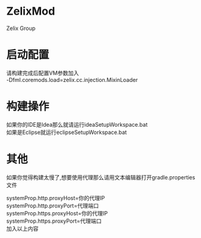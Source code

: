 # ZelixMod
Zelix Group

# 启动配置
请构建完成后配置VM参数加入<br/>
	-Dfml.coremods.load=zelix.cc.injection.MixinLoader

# 构建操作
如果你的IDE是Idea那么就请运行ideaSetupWorkspace.bat<br/>
如果是Eclipse就运行eclipseSetupWorkspace.bat

# 其他
如果你觉得构建太慢了,想要使用代理那么请用文本编辑器打开gradle.properties文件<br/>
<p>	</p>systemProp.http.proxyHost=你的代理IP<br/>
	systemProp.http.proxyPort=代理端口<br/>
	systemProp.https.proxyHost=你的代理IP<br/>
	systemProp.https.proxyPort=代理端口<br/>
加入以上内容
